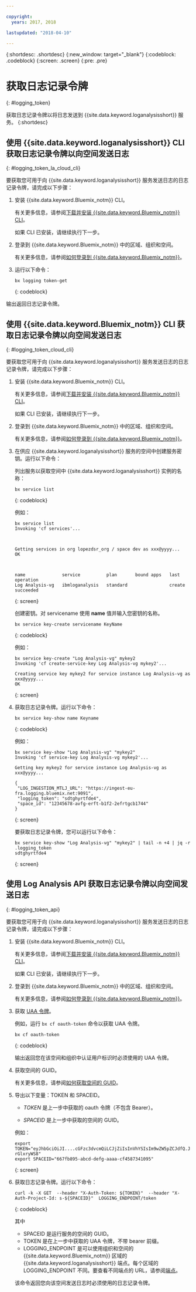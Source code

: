```yaml
---

copyright:
  years: 2017, 2018

lastupdated: "2018-04-10"

---
```


{:shortdesc: .shortdesc}
{:new_window: target="_blank"}
{:codeblock: .codeblock}
{:screen: .screen}
{:pre: .pre}


# 获取日志记录令牌
{: #logging_token}

获取日志记录令牌以将日志发送到 {{site.data.keyword.loganalysisshort}} 服务。
{:shortdesc}


## 使用 {{site.data.keyword.loganalysisshort}} CLI 获取日志记录令牌以向空间发送日志 
{: #logging_token_la_cloud_cli}

要获取您可用于向 {{site.data.keyword.loganalysisshort}} 服务发送日志的日志记录令牌，请完成以下步骤：

1. 安装 {{site.data.keyword.Bluemix_notm}} CLI。

   有关更多信息，请参阅[下载并安装 {{site.data.keyword.Bluemix_notm}} CLI](/docs/cli/reference/bluemix_cli/download_cli.html#download_install)。
   
   如果 CLI 已安装，请继续执行下一步。
    
2. 登录到 {{site.data.keyword.Bluemix_notm}} 中的区域、组织和空间。 

    有关更多信息，请参阅[如何登录到 {{site.data.keyword.Bluemix_notm}}](/docs/services/CloudLogAnalysis/qa/cli_qa.html#login)。
	
3. 运行以下命令：

    ```
	bx logging token-get
	```
	{: codeblock}

输出返回日志记录令牌。


## 使用 {{site.data.keyword.Bluemix_notm}} CLI 获取日志记录令牌以向空间发送日志 
{: #logging_token_cloud_cli}

要获取您可用于向 {{site.data.keyword.loganalysisshort}} 服务发送日志的日志记录令牌，请完成以下步骤：

1. 安装 {{site.data.keyword.Bluemix_notm}} CLI。

   有关更多信息，请参阅[下载并安装 {{site.data.keyword.Bluemix_notm}} CLI](/docs/cli/reference/bluemix_cli/download_cli.html#download_install)。
   
   如果 CLI 已安装，请继续执行下一步。
    
2. 登录到 {{site.data.keyword.Bluemix_notm}} 中的区域、组织和空间。 

    有关更多信息，请参阅[如何登录到 {{site.data.keyword.Bluemix_notm}}](/docs/services/CloudLogAnalysis/qa/cli_qa.html#login)。
	
3. 在供应 {{site.data.keyword.loganalysisshort}} 服务的空间中创建服务密钥。运行以下命令：

    

    列出服务以获取空间中 {{site.data.keyword.loganalysisshort}} 实例的名称：
	
    ```
	bx service list
	```
	{: codeblock}
	
	例如：
	
	```
	bx service list
    Invoking 'cf services'...

    

    Getting services in org lopezdsr_org / space dev as xxx@yyyy...
    OK

    

    name              service          plan       bound apps   last operation
    Log Analysis-vg   ibmloganalysis   standard                create succeeded
    ```
	{: screen}
	
	创建密钥。对 servicename 使用 **name** 值并输入您密钥的名称。
	
	```
	bx service key-create servicename KeyName 
	```
	{: codeblock}
	
	例如：
	
	```
	bx service key-create "Log Analysis-vg" mykey2
    Invoking 'cf create-service-key Log Analysis-vg mykey2'...

    Creating service key mykey2 for service instance Log Analysis-vg as xxx@yyyy...
    OK
    ```
	{: screen}
	
4. 获取日志记录令牌。运行以下命令：
	
	```
	bx service key-show name Keyname
	```
	{: codeblock}
	
	例如： 
	
	```
	bx service key-show "Log Analysis-vg" "mykey2" 
    Invoking 'cf service-key Log Analysis-vg mykey2'...

    Getting key mykey2 for service instance Log Analysis-vg as xxx@yyyy...

    {
     "LOG_INGESTION_MTLJ_URL": "https://ingest-eu-fra.logging.bluemix.net:9091",
     "logging_token": "sdtghyrtfde4",
     "space_id": "12345678-avfg-erft-b1f2-2efrtgcb1744"
    }
    ```
	{: screen}
	
	要获取日志记录令牌，您可以运行以下命令：
	
	```
	bx service key-show "Log Analysis-vg" "mykey2" | tail -n +4 | jq -r .logging_token
    sdtghyrtfde4
	```
	{: screen}


	
## 使用 Log Analysis API 获取日志记录令牌以向空间发送日志
{: #logging_token_api}


要获取您可用于向 {{site.data.keyword.loganalysisshort}} 服务发送日志的日志记录令牌，请完成以下步骤：

1. 安装 {{site.data.keyword.Bluemix_notm}} CLI。

   有关更多信息，请参阅[下载并安装 {{site.data.keyword.Bluemix_notm}} CLI](/docs/cli/reference/bluemix_cli/download_cli.html#download_install)。
   
   如果 CLI 已安装，请继续执行下一步。
    
2. 登录到 {{site.data.keyword.Bluemix_notm}} 中的区域、组织和空间。 

    有关更多信息，请参阅[如何登录到 {{site.data.keyword.Bluemix_notm}}](/docs/services/CloudLogAnalysis/qa/cli_qa.html#login)。
	
3. 获取 [UAA 令牌](/docs/services/CloudLogAnalysis/security/auth_uaa.html#uaa_cli)。

    例如，运行 `bx cf oauth-token` 命令以获取 UAA 令牌。

    ```
	bx cf oauth-token
	```
	{: codeblock}
	
	输出返回您在该空间和组织中认证用户标识时必须使用的 UAA 令牌。



4. 获取空间的 GUID。

   有关更多信息，请参阅[如何获取空间的 GUID](/docs/services/CloudLogAnalysis/qa/cli_qa.html#space_guid)。  
	
5. 导出以下变量：TOKEN 和 SPACEID。

    * *TOKEN* 是上一步中获取的 oauth 令牌（不包含 Bearer）。
	
	* *SPACEID* 是上一步中获取的空间的 GUID。 
		
	例如：
	
	```
	export TOKEN="eyJhbGciOiJI....cGFzc3dvcmQiLCJjZiIsInVhYSIsIm9wZW5pZCJdfQ.JaoaVudG4jqjeXz6q3JQL_SJJfoIFvY8m-rGlxryWS8"
	export SPACEID="667fb895-abcd-defg-aaaa-cf4587341095"
	```
	{: screen}
	
6. 获取日志记录令牌。运行以下命令：
 
    ```
	curl -k -X GET  --header "X-Auth-Token: ${TOKEN}"  --header "X-Auth-Project-Id: s-${SPACEID}"  LOGGING_ENDPOINT/token
    ```
    {: codeblock}	
	
	其中
	* SPACEID 是运行服务的空间的 GUID。
	* TOKEN 是在上一步中获取的 UAA 令牌，不带 bearer 前缀。
	* LOGGING_ENDPOINT 是可以使用组织和空间的 {{site.data.keyword.Bluemix_notm}} 区域的 {{site.data.keyword.loganalysisshort}} 端点。每个区域的 LOGGING_ENDPOINT 不同。要查看不同端点的 URL，请参阅[端点](/docs/services/CloudLogAnalysis/manage_logs.html#endpoints)。
	
    该命令返回您向该空间发送日志时必须使用的日志记录令牌。 	

	
